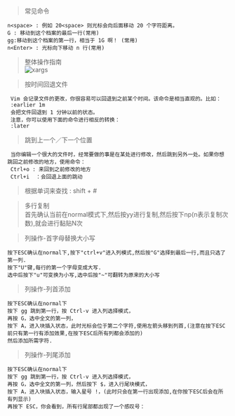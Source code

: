>常见命令

    n<space> : 例如 20<space> 则光标会向后面移动 20 个字符距离。
    G : 移动到这个档案的最后一行(常用)
    gg:移动到这个档案的第一行，相当于 1G 啊！ (常用)
    n<Enter> : 光标向下移动 n 行(常用)

>整体操作指南  
![xargs](https://github.com/tinysKai/JavaNote/blob/master/image/settle/vim.png)

>按时间回退文件  

     Vim 会记录文件的更改，你很容易可以回退到之前某个时间。该命令是相当直观的。比如：
     :earlier 1m
     会把文件回退到 1 分钟以前的状态。
     注意，你可以使用下面的命令进行相反的转换：
     :later


>跳到上一个／下一个位置

     当你编辑一个很大的文件时，经常要做的事是在某处进行修改，然后跳到另外一处。如果你想跳回之前修改的地方，使用命令：
     Ctrl+o : 来回到之前修改的地方
     Ctrl+i  ：会回退上面的跳动
 

>根据单词来查找 : shift + #

>多行复制  
首先确认当前在normal模式下,然后按yy进行复制,然后按下np(n表示复制次数),就会进行黏贴N次


>列操作-首字母替换大小写

    按下ESC确认在normal下,按下"ctrl+v"进入列模式,然后按"G"选择到最后一行,而且只选了第一列.
    按下"U"键,每行的第一个字母变成大写.
    选中后按下"u"可变换为小写,选中后按"~"可翻转为原来的大小写
    
>列操作-列首添加

    按下ESC确认在normal下
    按下 gg 跳到第一行，按 Ctrl-v 进入列选择模式，
    再按 G，选中全文的第一列，
    按下 A，进入块插入状态，此时光标会位于第二个字符,使用左箭头移到列首,(注意在按下ESC前只有第一行有添加效果,在按下ESC后所有列都会添加的)
    然后添加所需字符.
    
    
>列操作-列尾添加

    按下ESC确认在normal下
    按下 gg 跳到第一行，按 Ctrl-v 进入列选择模式，
    再按 G，选中全文的第一列，然后按下 $，进入行尾块模式，
    按下 A，进入块插入状态，输入星号 !，(此时只会在第一行出现添加,在你按下ESC后会在所有列显示)
    再按下 ESC，你会看到，所有行尾部都出现了一个感叹号：